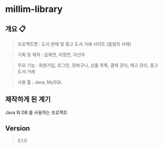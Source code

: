 # millim-library


## 개요 📋

> 프로젝트명 : 도서 판매 및 중고 도서 거래 사이트 (밀림의 서재)

> 기획 및 제작 : 김재연, 이정연, 이선우

> 주요 기능 : 회원가입, 로그인, 장바구니, 상품 목록, 결제 관리, 재고 관리, 중고 도서 거래

> 사용 툴 : Java, MySQL

## 제작하게 된 계기

Java 와 DB 를 사용하는 프로젝트


## Version

> 0.1.0
> 


